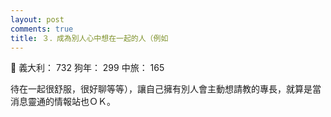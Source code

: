 ```yaml
---
layout: post
comments: true
title: ３．成為別人心中想在一起的人（例如
---
```


:imp: 義大利： 732 狗年： 299 中旅： 165


待在一起很舒服，很好聊等等），讓自己擁有別人會主動想請教的專長，就算是當消息靈通的情報站也ＯＫ。
